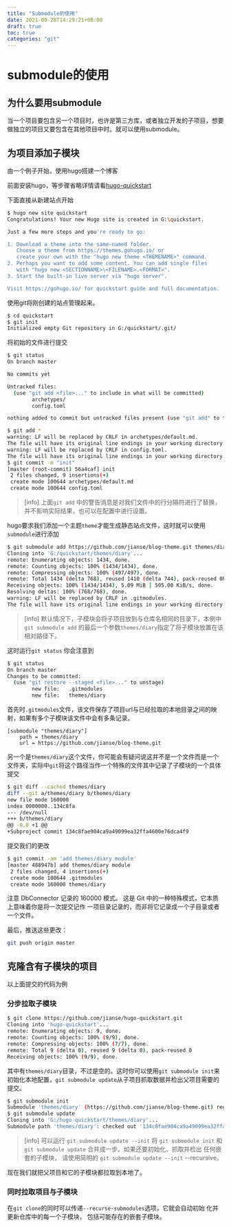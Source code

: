 ```yaml
---
title: "Submodule的使用"
date: 2021-09-28T14:29:21+08:00
draft: true
toc: true
categories: "git"
---
```


# submodule的使用

## 为什么要用submodule

当一个项目要包含另一个项目时，也许是第三方库，或者独立开发的子项目，想要做独立的项目又要包含在其他项目中时。就可以使用submodule。

## 为项目添加子模块

由一个例子开始，使用hugo搭建一个博客

前面安装hugo，等步骤省略详情请看[hugo-quickstart](https://gohugo.io/getting-started/quick-start/)

下面直接从新建站点开始

```bash
$ hugo new site quickstart
Congratulations! Your new Hugo site is created in G:\quickstart.

Just a few more steps and you're ready to go:

1. Download a theme into the same-named folder.
   Choose a theme from https://themes.gohugo.io/ or
   create your own with the "hugo new theme <THEMENAME>" command.
2. Perhaps you want to add some content. You can add single files
   with "hugo new <SECTIONNAME>\<FILENAME>.<FORMAT>".
3. Start the built-in live server via "hugo server".

Visit https://gohugo.io/ for quickstart guide and full documentation.
```

使用git将刚创建的站点管理起来。

```bash
$ cd quickstart
$ git init
Initialized empty Git repository in G:/quickstart/.git/
```

将初始的文件进行提交

```bash
$ git status
On branch master

No commits yet

Untracked files:
  (use "git add <file>..." to include in what will be committed)
        archetypes/
        config.toml

nothing added to commit but untracked files present (use "git add" to track)

$ git add *
warning: LF will be replaced by CRLF in archetypes/default.md.
The file will have its original line endings in your working directory
warning: LF will be replaced by CRLF in config.toml.
The file will have its original line endings in your working directory
$ git commit -m "init"
[master (root-commit) 56a4caf] init
 2 files changed, 9 insertions(+)
 create mode 100644 archetypes/default.md
 create mode 100644 config.toml
```

> [info]
> 上面`git add` 中的警告消息是对我们文件中的行分隔符进行了替换，并不影响实际结果，也可以在配置中进行设置。

hugo要求我们添加一个主题`theme`才能生成静态站点文件，这时就可以使用`submodule`进行添加

```bash
$ git submodule add https://github.com/jianse/blog-theme.git themes/diary
Cloning into 'G:/quickstart/themes/diary'...
remote: Enumerating objects: 1434, done.
remote: Counting objects: 100% (1434/1434), done.
remote: Compressing objects: 100% (497/497), done.
remote: Total 1434 (delta 768), reused 1410 (delta 744), pack-reused 0Receiving objects:  96% (1377/1434), 5.06 MiB | 509.00 KiB/s
Receiving objects: 100% (1434/1434), 5.09 MiB | 505.00 KiB/s, done.
Resolving deltas: 100% (768/768), done.
warning: LF will be replaced by CRLF in .gitmodules.
The file will have its original line endings in your working directory
```

> [info]
> 默认情况下，子模块会将子项目放到与仓库名相同的目录下，本例中`git submodule add` 的最后一个参数`themes/diary`指定了将子模块放置在该相对路径下。

这时运行`git status` 你会注意到

```bash
$ git status
On branch master
Changes to be committed:
  (use "git restore --staged <file>..." to unstage)
        new file:   .gitmodules
        new file:   themes/diary

```

首先时`.gitmodules`文件，该文件保存了项目url与已经拉取的本地目录之间的映射，如果有多个子模块该文件中会有多条记录。

```text
[submodule "themes/diary"]
    path = themes/diary
    url = https://github.com/jianse/blog-theme.git

```

另一个是`themes/diary`这个文件，你可能会有疑问说这并不是一个文件而是一个文件夹，实际中`git`将这个路径当作一个特殊的文件其中记录了子模块的一个具体提交

```bash
$ git diff --cached themes/diary
diff --git a/themes/diary b/themes/diary
new file mode 160000
index 0000000..134c8fa
--- /dev/null
+++ b/themes/diary
@@ -0,0 +1 @@
+Subproject commit 134c8fae904ca9a49099ea32ffa4600e76dca4f9
```

提交我们的更改

```bash
$ git commit -am 'add themes/diary module'
[master 488947b] add themes/diary module
 2 files changed, 4 insertions(+)
 create mode 100644 .gitmodules
 create mode 160000 themes/diary
```

注意 DbConnector 记录的 160000 模式。 这是 Git 中的一种特殊模式，它本质上意味着你是将一次提交记作 一项目录记录的，而非将它记录成一个子目录或者一个文件。

最后，推送这些更改：

```bash
git push origin master
```

## 克隆含有子模块的项目

以上面提交的代码为例

### 分步拉取子模块

```bash
$ git clone https://github.com/jianse/hugo-quickstart.git
Cloning into 'hugo-quickstart'...
remote: Enumerating objects: 9, done.
remote: Counting objects: 100% (9/9), done.
remote: Compressing objects: 100% (7/7), done.
remote: Total 9 (delta 0), reused 9 (delta 0), pack-reused 0
Receiving objects: 100% (9/9), done.
```

其中有`themes/diary`目录，不过是空的。这时你可以使用`git submodule init`来初始化本地配置，`git submodule update`从子项目抓取数据并检出父项目需要的提交。

```bash
$ git submodule init
Submodule 'themes/diary' (https://github.com/jianse/blog-theme.git) registered for path 'themes/diary'
$ git submodule update
Cloning into 'G:/hugo-quickstart/themes/diary'...
Submodule path 'themes/diary': checked out '134c8fae904ca9a49099ea32ffa4600e76dca4f9'
```

> [info]
> 可以运行 `git submodule update --init` 将 `git submodule init` 和 `git submodule update` 合并成一步。如果还要初始化、抓取并检出 任何嵌套的子模块， 请使用简明的 `git submodule update --init` --recursive。

现在我们就把父项目和它的子模块都拉取到本地了。

### 同时拉取项目与子模块

在`git clone`的同时可以传递`--recurse-submodules`选项，它就会自动初始 化并更新仓库中的每一个子模块， 包括可能存在的嵌套子模块。

